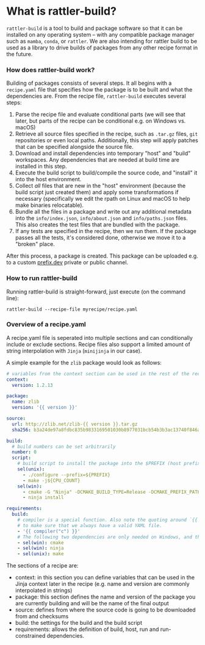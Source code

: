 # What is rattler-build?

`rattler-build` is a tool to build and package software so that it can be
installed on any operating system – with any compatible package manager such as
`mamba`, `conda`, or `rattler`. We are also intending for rattler build to be
used as a library to drive builds of packages from any other recipe format in
the future.

### How does rattler-build work?

Building of packages consists of several steps. It all begins with a
`recipe.yaml` file that specifies how the package is to be built and what the
dependencies are. From the recipe file, `rattler-build` executes several steps:

1. Parse the recipe file and evaluate conditional parts (we will see that later,
   but parts of the recipe can be conditional e.g. on Windows vs. macOS)
2. Retrieve all source files specified in the recipe, such as `.tar.gz` files,
   `git` repositories or even local paths. Additionally, this step will apply
   patches that can be specified alongside the source file.
3. Download and install dependencies into temporary "host" and "build"
   workspaces. Any dependencies that are needed at build time are installed in
   this step.
4. Execute the build script to build/compile the source code, and "install" it
   into the host environment.
5. Collect _all_ files that are new in the "host" environment (because the build
   script just created them) and apply some transformations if necessary
   (specifically we edit the rpath on Linux and macOS to help make binaries
   relocatable).
6. Bundle all the files in a package and write out any additional metadata into
   the `info/index.json`, `info/about.json` and `info/paths.json` files. This
   also creates the test files that are bundled with the package.
7. If any tests are specified in the recipe, then we run them. If the package
   passes all the tests, it's considered done, otherwise we move it to a
   "broken" place.

After this process, a package is created. This package can be uploaded e.g. to a
custom [prefix.dev](https://prefix.dev) private or public channel.

### How to run rattler-build

Running rattler-build is straight-forward, just execute (on the command line):

```
rattler-build --recipe-file myrecipe/recipe.yaml
```

### Overview of a recipe.yaml

A recipe.yaml file is seperated into multiple sections and can conditionally
include or exclude sections. Recipe files also support a limited amount of
string interpolation with `Jinja` (`minijinja` in our case).

A simple example for the `zlib` package would look as follows:

```yaml
# variables from the context section can be used in the rest of the recipe in jinja expresssions
context:
  version: 1.2.13

package:
  name: zlib
  version: '{{ version }}'

source:
  url: http://zlib.net/zlib-{{ version }}.tar.gz
  sha256: b3a24de97a8fdbc835b9833169501030b8977031bcb54b3b3ac13740f846ab30

build:
  # build numbers can be set arbitrarily
  number: 0
  script:
    # build script to install the package into the $PREFIX (host prefix)
    sel(unix):
      - ./configure --prefix=${PREFIX}
      - make -j${CPU_COUNT}
    sel(win):
      - cmake -G "Ninja" -DCMAKE_BUILD_TYPE=Release -DCMAKE_PREFIX_PATH=%LIBRARY_PREFIX%
      - ninja install

requirements:
  build:
    # compiler is a special function. Also note the quoting around `{{` - this is necessary
    # to make sure that we always have a valid YAML file.
    - '{{ compiler("c") }}'
    # The following two dependencies are only needed on Windows, and thus conditionally selected
    - sel(win): cmake
    - sel(win): ninja
    - sel(unix): make
```

The sections of a recipe are:

- context: in this section you can define variables that can be used in the
  Jinja context later in the recipe (e.g. name and version are commonly
  interpolated in strings)
- package: this section defines the name and version of the package you are
  currently building and will be the name of the final output
- source: defines from where the source code is going to be downloaded from and
  checksums
- build: the settings for the build and the build script
- requirements: allows the definition of build, host, run and run-constrained
  dependencies.